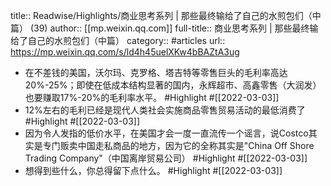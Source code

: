 title:: Readwise/Highlights/商业思考系列 | 那些最终输给了自己的水煎包们（中篇） (39)
author:: [[mp.weixin.qq.com]]
full-title:: 商业思考系列 | 那些最终输给了自己的水煎包们（中篇）
category:: #articles
url:: https://mp.weixin.qq.com/s/ld4h45uelXKw4bBAZtA3ug

- 在不差钱的美国，沃尔玛、克罗格、塔吉特等零售巨头的毛利率高达20%-25%；即使在低成本结构显著的国内，永辉超市、高鑫零售（大润发）也要赚取17%-20%的毛利率水平。 #Highlight #[[2022-03-03]]
- 12%左右的毛利已经是现代人类社会实施商品零售贸易活动的最低消费了 #Highlight #[[2022-03-03]]
- 因为令人发指的低价水平，在美国才会一度一直流传一个谣言，说Costco其实是专门贩卖中国走私商品的地方，因为它的全称其实是"China Off Shore Trading Company"（中国离岸贸易公司） #Highlight #[[2022-03-03]]
- 想得到些什么，你总得留下点什么。 #Highlight #[[2022-03-03]]